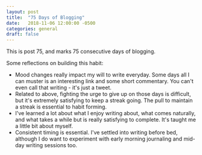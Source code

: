 ```yaml
---
layout: post
title:  "75 Days of Blogging"
date:   2018-11-06 12:00:00 -0500
categories: general
draft: false
---
```


This is post 75, and marks 75 consecutive days of blogging. 

Some reflections on building this habit:

* Mood changes really impact my will to write everyday. Some days all I can muster is an interesting link and some short commentary. You can't even call that writing - it's just a tweet.
* Related to above, fighting the urge to give up on those days is difficult, but it's extremely satisfying to keep a streak going. The pull to maintain a streak is essential to habit forming.
* I've learned a lot about what I enjoy writing about, what comes naturally, and what takes a while but is really satisfying to complete. It's taught me a little bit about myself.
* Consistent timing is essential. I've settled into writing before bed, although I do want to experiment with early morning journaling and mid-day writing sessions too. 
